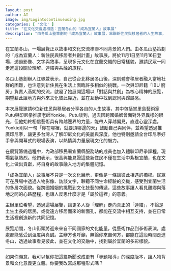 ```yaml
---
layout: post
author: AI
image: img/Logintocontinueusing.jpg
categories: [ '文化' ]
title: "在文化交會處相遇：宜蘭冬山的『成為宜蘭人』故事展"  
description: "由冬瓜山塾策劃的『成為宜蘭人』故事展，串聯新住民與移居者的人生故事，從峇里島藝術、印尼拳到跨國婚姻的心路歷程，描繪文化交融下的宜蘭日常。透過影像、文字與現場表演，展覽不只是文化展示，更是凝聚認同與歸屬的橋樑，讓異鄉與家鄉在交流中交織出新的共同記憶。"  "
---
```

在宜蘭冬山，一場展覽正以故事和文化交流串聯不同背景的人們。由冬瓜山塾策劃的「成為宜蘭人：新住民與移居者共創計畫」故事展，將於11月1日至11月16日登場，透過影像、文字與敘事，呈現多元文化在宜蘭交織的日常樣貌，邀請民眾一同走進這段關於理解、連結與共融的旅程。  

冬瓜山塾創辦人江珮萱表示，自己從台北移居冬山後，深刻體會移居者融入當地社群的困難，也注意到新住民在生活上面臨許多相似的挑戰。一次與印尼籍「IBU 廚房」負責人燕妮的交流，啟發了她展開這場以「對話與共創」為核心精神的展覽，期望藉此讓地方與外來文化彼此靠近，並在互動中找到認同與歸屬感。  

本次展覽邀請6位新住民與移居者分享各自的人生故事，其中包括峇里島藝術家Putu與印尼拳推廣老師Yonkie。Putu談到，過去因跨國婚姻曾面對外界異樣的眼光，但他始終相信藝術具有跨越邊界的力量，能帶人穿越偏見，直達心靈深處。Yonkie則以一句「你在哪裡，就要頂哪邊的天」鼓勵自己與同伴，並希望透過推廣印尼拳，讓更多台灣人了解印尼文化的美麗與深度。他也特別邀請全台印尼拳好手參與開幕式的現場表演，以熱情與力量展現文化的魅力。  

在展覽籌備過程中，內政部移民署宜蘭縣服務站的成員也加入體驗印尼拳課程，現場氣氛熱烈。他們表示，很高興能見證這些新住民不僅在生活中紮根宜蘭，也在文化上做出貢獻，將自身的故事融入地方的集體記憶。  

「成為宜蘭人」故事展不只是一次文化展示，更像是一條讓彼此相遇的橋樑。民眾可在展場中透過人物影像、訪談文字，聆聽不同生命經驗的交織，感受到宜蘭生活的多層次面貌。從跨國婚姻的挑戰到文化技藝的傳遞，這些故事讓人看見離鄉與落地之間的心路歷程，也讓人反思什麼才是「屬於這裡」的意義。  

主辦單位希望，透過這場展覽，讓更多人從「理解」走向真正的「連結」，不論是土生土長的居民，或從遠方移居而來的新面孔，都能在交流中相互支持，並在日常生活裡創造新的共同記憶。  

展覽期間，冬山街頭將迎來來自不同國家的文化能量，從藝術作品到拳術表演，處處都能感受到溫度與真誠。主辦方也呼籲，無論你來自何方，都能在這段時間走進冬山，透過故事看見彼此，並在文化的交融中，找到屬於宜蘭的多彩樣貌。  

---

如果你願意，我可以幫你把這篇新聞改成更有「專題報導」的深度版本，讓人物背景和文化意義更立體。你要我改寫成那種形式嗎？